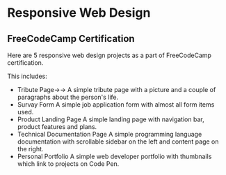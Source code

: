 # Responsive Web Design
## FreeCodeCamp Certification

Here are 5 responsive web design projects as a part of FreeCodeCamp certification.

This includes:
- Tribute Page->->
  A simple tribute page with a picture and a couple of paragraphs about the person's life.
- Survay Form
  A simple job application form with almost all form items used.
- Product Landing Page
  A simple landing page with navigation bar, product features and plans.
- Technical Documentation Page
  A simple programming language documentation with scrollable sidebar on the left and content page on the right.
- Personal Portfolio
  A simple web developer portfolio with thumbnails which link to projects on Code Pen.
